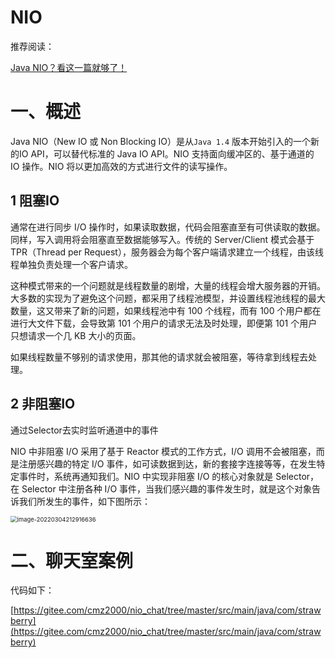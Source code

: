 # NIO

推荐阅读：

[Java NIO？看这一篇就够了！](https://blog.csdn.net/u011381576/article/details/79876754)

# 一、概述

Java NIO（New IO 或 Non Blocking IO）是从`Java 1.4` 版本开始引入的一个新的IO API，可以替代标准的 Java IO API。NIO 支持面向缓冲区的、基于通道的 IO 操作。NIO 将以更加高效的方式进行文件的读写操作。

## 1 阻塞IO

通常在进行同步 I/O 操作时，如果读取数据，代码会阻塞直至有可供读取的数据。同样，写入调用将会阻塞直至数据能够写入。传统的 Server/Client 模式会基于 TPR（Thread per Request），服务器会为每个客户端请求建立一个线程，由该线程单独负责处理一个客户请求。

这种模式带来的一个问题就是线程数量的剧增，大量的线程会增大服务器的开销。大多数的实现为了避免这个问题，都采用了线程池模型，并设置线程池线程的最大数量，这又带来了新的问题，如果线程池中有 100 个线程，而有 100 个用户都在进行大文件下载，会导致第 101 个用户的请求无法及时处理，即便第 101 个用户只想请求一个几 KB 大小的页面。

如果线程数量不够别的请求使用，那其他的请求就会被阻塞，等待拿到线程去处理。

## 2 非阻塞IO

通过Selector去实时监听通道中的事件

NIO 中非阻塞 I/O 采用了基于 Reactor 模式的工作方式，I/O 调用不会被阻塞，而是注册感兴趣的特定 I/O 事件，如可读数据到达，新的套接字连接等等，在发生特定事件时，系统再通知我们。NIO 中实现非阻塞 I/O 的核心对象就是 Selector，在 Selector 中注册各种 I/O 事件，当我们感兴趣的事件发生时，就是这个对象告诉我们所发生的事件，如下图所示：

<img src="https://strawberry-album.oss-cn-beijing.aliyuncs.com/image/image-20220304212916636.png" alt="image-20220304212916636" style="zoom:67%;" />

# 二、聊天室案例

代码如下：

[https://gitee.com/cmz2000/nio_chat/tree/master/src/main/java/com/strawberry](https://gitee.com/cmz2000/nio_chat/tree/master/src/main/java/com/strawberry)